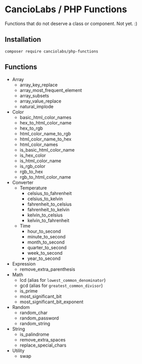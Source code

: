 # CancioLabs / PHP Functions
Functions that do not deserve a class or component. Not yet. :)

## Installation

`composer require canciolabs/php-functions`

## Functions
* Array
  * array_key_replace
  * array_most_frequent_element
  * array_subsets
  * array_value_replace
  * natural_implode
* Color
  * basic_html_color_names
  * hex_to_html_color_name
  * hex_to_rgb
  * html_color_name_to_rgb
  * html_color_name_to_hex
  * html_color_names
  * is_basic_html_color_name
  * is_hex_color
  * is_html_color_name
  * is_rgb_color
  * rgb_to_hex
  * rgb_to_html_color_name
* Converter
  * Temperature
    * celsius_to_fahrenheit
    * celsius_to_kelvin
    * fahrenheit_to_celsius
    * fahrenheit_to_kelvin
    * kelvin_to_celsius
    * kelvin_to_fahrenheit
  * Time
    * hour_to_second
    * minute_to_second
    * month_to_second
    * quarter_to_second
    * week_to_second
    * year_to_second
* Expression
  * remove_extra_parenthesis
* Math
  * lcd (alias for `lowest_common_denominator`)
  * gcd (alias for `greatest_common_divisor`)
  * is_prime
  * most_significant_bit
  * most_significant_bit_exponent
* Random
  * random_char
  * random_password
  * random_string
* String
  * is_palindrome
  * remove_extra_spaces
  * replace_special_chars
* Utility
  * swap